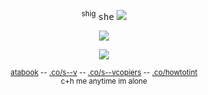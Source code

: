  <p align="center"

<br>  ㅤ  <br>  ㅤ  <br>  ㅤ  <br>   ㅤ  <br> 

 <p align="center"

 <sup>shig</sup> <kbd>she</kbd> <img src="https://enchantments.carrd.co/assets/images/gallery06/b1b181cd.gif?v=976bb919"/>
</p>
 <p align="center">
<img src="https://i.imgur.com/f9SOqIK.png" />
 </p>
 <p align="center"

![](https://komarev.com/ghpvc/?username=nightwlng&color=020203&label=🦴)

 <p align="center"

<sup>[atabook](https://planetlord.atabook.org) -- [.co/s--v](https://rentry.co/s--v) -- [.co/s--vcopiers](https://rentry.co/s--vcopiers) -- [.co/howtotint](https://rentry.co/howtotint)<br> </sup>
<sup>c+h me anytime im alone</sup>

<br>  ㅤ  <br>  ㅤ  <br>  ㅤ  <br>   ㅤ  <br>   ㅤ  <br> 

 
</p>
